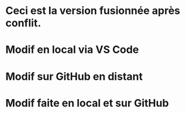 # Ceci est la version fusionnée après conflit.
# Modif en local via VS Code
# Modif sur GitHub en distant
# Modif faite en local et sur GitHub
